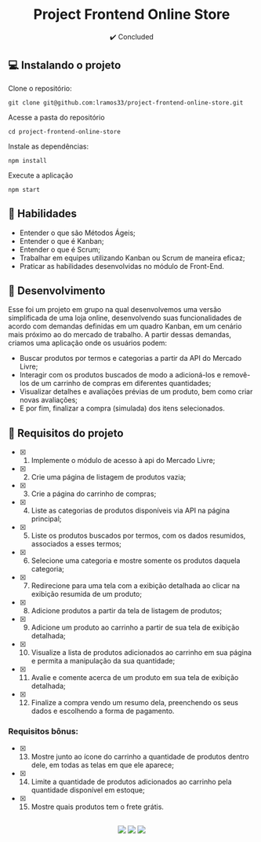 <h1 align="center">Project Frontend Online Store</h1>

<p align="center">✔️ Concluded</p>

## 💻 Instalando o projeto

Clone o repositório:

```
git clone git@github.com:lramos33/project-frontend-online-store.git
```

Acesse a pasta do repositório

```
cd project-frontend-online-store
```

Instale as dependências:
```
npm install
```

Execute a aplicação
```
npm start
```

## 🚀 Habilidades

- Entender o que são Métodos Ágeis;
- Entender o que é Kanban;
- Entender o que é Scrum;
- Trabalhar em equipes utilizando Kanban ou Scrum de maneira eficaz;
- Praticar as habilidades desenvolvidas no módulo de Front-End.


## 🔧 Desenvolvimento

Esse foi um projeto em grupo na qual desenvolvemos uma versão simplificada de uma loja online, desenvolvendo suas funcionalidades de acordo com demandas definidas em um quadro Kanban, em um cenário mais próximo ao do mercado de trabalho. A partir dessas demandas, criamos uma aplicação onde os usuários podem:

- Buscar produtos por termos e categorias a partir da API do Mercado Livre;
- Interagir com os produtos buscados de modo a adicioná-los e removê-los de um carrinho de compras em diferentes quantidades;
- Visualizar detalhes e avaliações prévias de um produto, bem como criar novas avaliações;
- E por fim, finalizar a compra (simulada) dos itens selecionados.

## 📝 Requisitos do projeto

- [x] 1. Implemente o módulo de acesso à api do Mercado Livre;

- [x] 2. Crie uma página de listagem de produtos vazia;

- [x] 3. Crie a página do carrinho de compras;

- [x] 4. Liste as categorias de produtos disponíveis via API na página principal;

- [x] 5. Liste os produtos buscados por termos, com os dados resumidos, associados a esses termos;

- [x] 6. Selecione uma categoria e mostre somente os produtos daquela categoria;

- [x] 7. Redirecione para uma tela com a exibição detalhada ao clicar na exibição resumida de um produto;

- [x] 8. Adicione produtos a partir da tela de listagem de produtos;

- [x] 9. Adicione um produto ao carrinho a partir de sua tela de exibição detalhada;

- [x] 10. Visualize a lista de produtos adicionados ao carrinho em sua página e permita a manipulação da sua quantidade;

- [x] 11. Avalie e comente acerca de um produto em sua tela de exibição detalhada;

- [x] 12. Finalize a compra vendo um resumo dela, preenchendo os seus dados e escolhendo a forma de pagamento.

### Requisitos bônus:

- [x] 13. Mostre junto ao ícone do carrinho a quantidade de produtos dentro dele, em todas as telas em que ele aparece;

- [x] 14. Limite a quantidade de produtos adicionados ao carrinho pela quantidade disponível em estoque;

- [x] 15. Mostre quais produtos tem o frete grátis.

##

<div align="center">
  <img src="https://shields.io/github/repo-size/lramos33/project-frontend-online-store">
  <img src="https://shields.io/github/languages/top/lramos33/project-frontend-online-store">
  <img src="https://shields.io/github/last-commit/lramos33/project-frontend-online-store">
</div>

